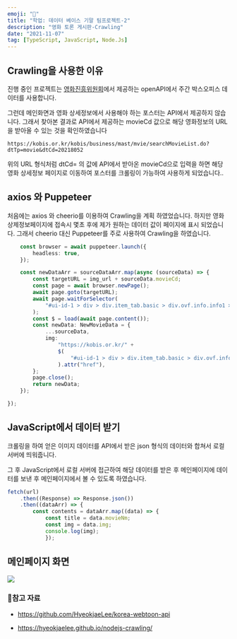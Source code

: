 ```yaml
---
emoji: "🧐"
title: "학업: 데이터 베이스 기말 팀프로젝트-2"
description: "영화 토론 게시판-Crawling"
date: "2021-11-07"
tag: [TypeScript, JavaScript, Node.Js]
---
```


## Crawling을 사용한 이유

진행 중인 프로젝트는 [영화진흥위원회](http://www.kobis.or.kr/kobisopenapi/homepg/main/main.do)에서 제공하는 openAPI에서 주간 박스오피스 데이터를 사용합니다.

그런데 메인화면과 영화 상세정보에서 사용해야 하는 포스터는 API에서 제공하지 않습니다. 그래서 찾아본 결과로 API에서 제공하는 movieCd 값으로 해당 영화정보의 URL을 받아올 수 있는 것을 확인하였습니다

`https://kobis.or.kr/kobis/business/mast/mvie/searchMovieList.do?dtTp=movie&dtCd=20218052`

위의 URL 형식처럼 dtCd= 의 값에 API에서 받아온 movieCd으로 입력을 하면 해당 영화 상세정보 페이지로 이동하여 포스터를 크롤링이 가능하여 사용하게 되었습니다..

## axios 와 Puppeteer

처음에는 axios 와 cheerio를 이용하여 Crawling을 계획 하였었습니다. 하지만 영화 상제정보페이지에 접속시 몇초 후에 제가 원하는 데이터 값이 페이지에 표시 되었습니다. 그래서 cheerio 대신 Puppeteer를 주로 사용하여 Crawling을 하였습니다.

```typescript
    const browser = await puppeteer.launch({
        headless: true,
    });

    const newDataArr = sourceDataArr.map(async (sourceData) => {
        const targetURL = img_url + sourceData.movieCd;
        const page = await browser.newPage();
        await page.goto(targetURL);
        await page.waitForSelector(
            "#ui-id-1 > div > div.item_tab.basic > div.ovf.info.info1 > a"
        );
        const $ = load(await page.content());
        const newData: NewMovieData = {
            ...sourceData,
            img:
                "https://kobis.or.kr/" +
                $(
                    "#ui-id-1 > div > div.item_tab.basic > div.ovf.info.info1 > a"
                ).attr("href"),
        };
        page.close();
        return newData;
    });

});

```

## JavaScript에서 데이터 받기

크롤링을 하여 얻은 이미지 데이터를 API에서 받은 json 형식의 데이터와 합쳐서 로컬 서버에 띄워줍니다.

그 후 JavaScript에서 로컬 서버에 접근하여 해당 데이터를 받은 후 메인페이지에 데이터를 보낸 후 메인페이지에서 볼 수 있도록 하였습니다.

```javascript
fetch(url)
    .then((Response) => Response.json())
    .then((dataArr) => {
        const contents = dataArr.map((data) => {
            const title = data.movieNm;
            const img = data.img;
            console.log(img);
            });
```

## 메인페이지 화면

<img src="https://user-images.githubusercontent.com/83346490/140653137-23be9335-263a-43ef-812e-c17590c9e66f.png" class="img large"/>

### 🤝참고 자료

-   https://github.com/HyeokjaeLee/korea-webtoon-api

-   https://hyeokjaelee.github.io/nodejs-crawling/

